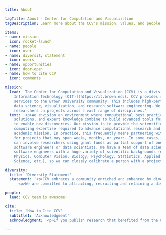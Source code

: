 ```yaml
---
title: About

tagTitle: About - Center for Computation and Visualization
tagDescription: Learn more about the CCV's mission, values, and people.

items:
- name: mission
  icon: rocket-launch
- name: people
  icon: user
- name: diversity statement
  icon: users
- name: opportunities
  icon: door-open
- name: how to cite CCV
  icon: comments

mission:
  lead: 'The Center for Computation and Visualization (CCV) is a division of the [Office of
    Information Technology (OIT)](https://it.brown.edu). CCV provides research computing 
    services to the Brown University community. This includes high-performance computing, 
    data science, visualization, and research software engineering. We also collaborate with
    researchers on projects across a vast range of disciplines.'
  text: '<p>We envision an environment where computational best practices, innovative
    solutions, and expert knowledge combine to build advanced tools for research and
    to enable new discoveries. Our mission is to provide the scientific and technical
    computing expertise required to advance computational research and support Brown’s
    academic mission. In practice, this frequently means partnering with researchers
    for projects that may span weeks, months, or years. In some cases, these partnerships
    can involve researchers using grant funds as partial support of one of our research
    software engineers or data scientists. We have a team of data scientists and research
    software engineers with a huge variety of scientific backgrounds (e.g., Engineering,
    Physics, Computer Vision, Biology, Psychology, Statistics, Applied Math, Computer
    Science, etc.), so we can closely calibrate a person with a project.</p>'

diversity:
  title: 'Diversity Statement'
  statement: '<p>CCV embraces a community enriched and enhanced by diverse dimensions, including race, ethnicity and national origins, disability status, gender and gender identity, sexuality, class and religion.  We believe diversity brings innovation and progress. We are especially committed to increasing the representation of those populations that have been historically underrepresented in STEM.</p>
      <p>We are committed to attracting, recruiting and retaining a diverse team. We especially encourage individuals from underrepresented groups to join our community.</p>'

people:
  lead: CCV team is awesome!

cite:
  title: 'How to Cite CCV'
  subtitle1: 'Acknowledgment'
  acknowledgment: '<p>If you publish research that benefited from the use of CCV services or resources, we would greatly appreciate an acknowledgment that states:</p><p>This research [Part of this research] was conducted using [computational/visualization] resources and services at the Center for Computation and Visualization, Brown University.</p>'
  
---
```

